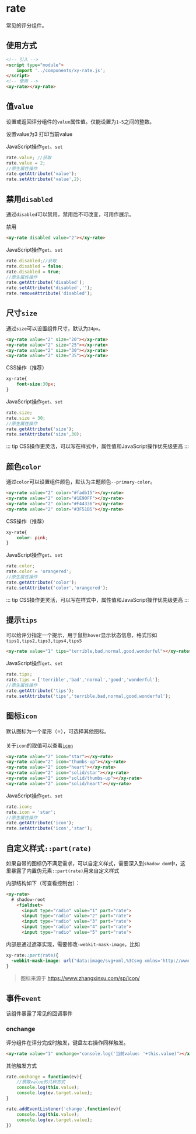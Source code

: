 <script setup>
import { onMounted } from 'vue'
import './index.css'
  onMounted(() => {
    import('../../components/button/')
    import('../../components/checkbox/')
    import('../../components/rate/')
  })
</script>

# rate

常见的评分组件。

## 使用方式

```html
<!-- 引入 -->
<script type="module">
    import '../components/xy-rate.js';
</script>
<!-- 使用 -->
<xy-rate></xy-rate>
```

## 值`value`

设置或返回评分组件的`value`属性值。仅能设置为`1~5`之间的整数。

<div class="wrap">
<xy-rate value="2"></xy-rate>
<xy-button type="primary" onclick="this.previousElementSibling.value=3">设置value为3</xy-button>
<xy-button type="primary" onclick="console.log('当前value: '+this.previousElementSibling.previousElementSibling.value)">打印当前value</xy-button>
</div>

JavaScript操作`get`、`set`

```js
rate.value; //获取
rate.value = 2;
//原生属性操作
rate.getAttribute('value');
rate.setAttribute('value',2);
```

## 禁用`disabled`

通过`disabled`可以禁用，禁用后不可改变，可用作展示。

<div class="wrap">
<xy-rate disabled value="2"></xy-rate>
<xy-checkbox checked onchange="this.previousElementSibling.disabled = this.checked;">禁用</xy-checkbox>
</div>

```html
<xy-rate disabled value="2"></xy-rate>
```

JavaScript操作`get`、`set`

```js
rate.disabled;//获取
rate.disabled = false;
rate.disabled = true;
//原生属性操作
rate.getAttribute('disabled');
rate.setAttribute('disabled','');
rate.removeAttribute('disabled');
```

## 尺寸`size`

通过`size`可以设置组件尺寸，默认为`24px`。

<div class="wrap" vertical>
    <xy-rate value="2" size="20"></xy-rate>
    <xy-rate value="2" size="25"></xy-rate>
    <xy-rate value="2" size="30"></xy-rate>
    <xy-rate value="2" size="35"></xy-rate>
</div>

```html
<xy-rate value="2" size="20"></xy-rate>
<xy-rate value="2" size="25"></xy-rate>
<xy-rate value="2" size="30"></xy-rate>
<xy-rate value="2" size="35"></xy-rate>
```

CSS操作（推荐）

```css
xy-rate{
    font-size:30px;
}
```

JavaScript操作`get`、`set`

```js
rate.size;
rate.size = 30;
//原生属性操作
rate.getAttribute('size');
rate.setAttribute('size',30);
```

::: tip
CSS操作更灵活，可以写在样式中，属性值和JavaScript操作优先级更高
:::

## 颜色`color`

通过`color`可以设置组件颜色，默认为主题颜色`--primary-color`。

<div class="wrap" vertical>
    <xy-rate value="2" color="#fadb15"></xy-rate>
    <xy-rate value="2" color="#1E90FF"></xy-rate>
    <xy-rate value="2" color="#F44336"></xy-rate>
    <xy-rate value="2" color="#3F51B5"></xy-rate>
</div>

```html
<xy-rate value="2" color="#fadb15"></xy-rate>
<xy-rate value="2" color="#1E90FF"></xy-rate>
<xy-rate value="2" color="#F44336"></xy-rate>
<xy-rate value="2" color="#3F51B5"></xy-rate>
```

CSS操作（推荐）

```css
xy-rate{
    color: pink;
}
```

JavaScript操作`get`、`set`

```js
rate.color;
rate.color = 'orangered';
//原生属性操作
rate.getAttribute('color');
rate.setAttribute('color','orangered');
```

::: tip
CSS操作更灵活，可以写在样式中，属性值和JavaScript操作优先级更高
:::

## 提示`tips`

可以给评分指定一个提示，用于鼠标`hover`显示状态信息，格式形如`tips1,tips2,tips3,tips4,tips5`

<div class="wrap">
<xy-rate value="1" tips="terrible,bad,normal,good,wonderful"></xy-rate>
</div>

```html
<xy-rate value="1" tips="terrible,bad,normal,good,wonderful"></xy-rate>
```

JavaScript操作`get`、`set`

```js
rate.tips;
rate.tips = ['terrible','bad','normal','good','wonderful'];
//原生属性操作
rate.getAttribute('tips');
rate.setAttribute('tips','terrible,bad,normal,good,wonderful');
```

## 图标`icon`

默认图标为一个星形（⭐️），可选择其他图标。

关于`icon`的取值可以查看[`icon`](./icon)

<div class="wrap" vertical>
<xy-rate value="2" icon="star"></xy-rate>
<xy-rate value="2" icon="thumbs-up"></xy-rate>
<xy-rate value="2" icon="heart"></xy-rate>
<xy-rate value="2" icon="solid/star"></xy-rate>
<xy-rate value="2" icon="solid/thumbs-up"></xy-rate>
<xy-rate value="2" icon="solid/heart"></xy-rate>
</div>

```html
<xy-rate value="2" icon="star"></xy-rate>
<xy-rate value="2" icon="thumbs-up"></xy-rate>
<xy-rate value="2" icon="heart"></xy-rate>
<xy-rate value="2" icon="solid/star"></xy-rate>
<xy-rate value="2" icon="solid/thumbs-up"></xy-rate>
<xy-rate value="2" icon="solid/heart"></xy-rate>
```

JavaScript操作`get`、`set`

```js
rate.icon;
rate.icon = 'star';
//原生属性操作
rate.getAttribute('icon');
rate.setAttribute('icon','star');
```

## 自定义样式`::part(rate)`
如果自带的图标仍不满足需求，可以自定义样式，需要深入到`shadow dom`中，这里暴露了内置伪元素`::part(rate)`用来自定义样式

 内部结构如下（可查看控制台）：

```html
<xy-rate>
  # shadow-root
    <fieldset>
      <input type="radio" value="1" part="rate">
      <input type="radio" value="2" part="rate">
      <input type="radio" value="3" part="rate">
      <input type="radio" value="4" part="rate">
      <input type="radio" value="5" part="rate">
```

内部是通过遮罩实现，需要修改`-webkit-mask-image`，比如

<style scoped>
.custom::part(rate){
  -webkit-mask-image: url("data:image/svg+xml,%3Csvg xmlns='http://www.w3.org/2000/svg' viewBox='0 0 512 512'%3E %3Cpath d='M473.7 73.8l-2.4-2.5c-46-47-118-51.7-169.6-14.8L336 159.9l-96 64 48 128-144-144 96-64-28.6-86.5C159.7 19.6 87 24 40.7 71.4l-2.4 2.4C-10.4 123.6-12.5 202.9 31 256l212.1 218.6c7.1 7.3 18.6 7.3 25.7 0L481 255.9c43.5-53 41.4-132.3-7.3-182.1z'%3E%3C/path%3E %3C/svg%3E")
}
</style>

<div class="wrap">
<xy-rate value="1" class="custom"></xy-rate>
</div>

```css
xy-rate::part(rate){
  -webkit-mask-image: url("data:image/svg+xml,%3Csvg xmlns='http://www.w3.org/2000/svg' viewBox='0 0 512 512'%3E %3Cpath d='M473.7 73.8l-2.4-2.5c-46-47-118-51.7-169.6-14.8L336 159.9l-96 64 48 128-144-144 96-64-28.6-86.5C159.7 19.6 87 24 40.7 71.4l-2.4 2.4C-10.4 123.6-12.5 202.9 31 256l212.1 218.6c7.1 7.3 18.6 7.3 25.7 0L481 255.9c43.5-53 41.4-132.3-7.3-182.1z'%3E%3C/path%3E %3C/svg%3E")
}
```

> 图标来源于 https://www.zhangxinxu.com/sp/icon/

## 事件`event`

该组件暴露了常见的回调事件

### onchange

评分组件在评分完成时触发，键盘左右操作同样触发。

<div class="wrap">
<xy-rate value="1" onchange="console.log('当前value: '+this.value)"></xy-rate>
</div>

```html
<xy-rate value="1" onchange="console.log('当前value: '+this.value)"></xy-rate>
```

其他触发方式

```js
rate.onchange = function(ev){
    //获取value的几种方式
    console.log(this.value);
    console.log(ev.target.value);
}

rate.addEventListener('change',function(ev){
    console.log(this.value);
    console.log(ev.target.value);
})
```
